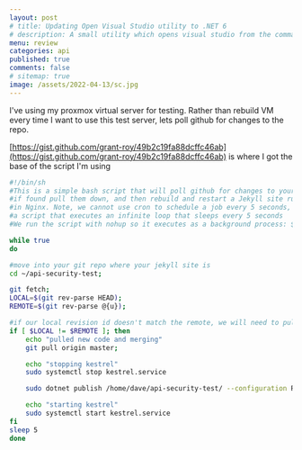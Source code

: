 ```yaml
---
layout: post
# title: Updating Open Visual Studio utility to .NET 6 
# description: A small utility which opens visual studio from the command shell looking for a `.sln` file in the current directory. Updating to .NET6
menu: review
categories: api
published: true 
comments: false     
# sitemap: true
image: /assets/2022-04-13/sc.jpg
---
```

<!-- [![alt text](/assets/2022-03-09/vsc.jpg "desktop"){:width="500px"}](/assets/2022-03-09/vsc.jpg) -->
<!-- [![alt text](/assets/2022-03-10/down.jpg "desktop")](/assets/2022-03-10/down.jpg) -->

I've using my proxmox virtual server for testing. Rather than rebuild VM every time I want to use this test server, lets poll github for changes to the repo.

[https://gist.github.com/grant-roy/49b2c19fa88dcffc46ab](https://gist.github.com/grant-roy/49b2c19fa88dcffc46ab) is where I got the base of the script I'm using


```bash
#!/bin/sh
#This is a simple bash script that will poll github for changes to your repo,
#if found pull them down, and then rebuild and restart a Jekyll site running
#in Nginx. Note, we cannot use cron to schedule a job every 5 seconds, so we create
#a script that executes an infinite loop that sleeps every 5 seconds
#We run the script with nohup so it executes as a background process: $nohup ./update-jekyll

while true
do

#move into your git repo where your jekyll site is
cd ~/api-security-test;

git fetch;
LOCAL=$(git rev-parse HEAD);
REMOTE=$(git rev-parse @{u});

#if our local revision id doesn't match the remote, we will need to pull the changes
if [ $LOCAL != $REMOTE ]; then
    echo "pulled new code and merging"
    git pull origin master;

    echo "stopping kestrel"
    sudo systemctl stop kestrel.service

    sudo dotnet publish /home/dave/api-security-test/ --configuration Release --output /var/www

    echo "starting kestrel"
    sudo systemctl start kestrel.service
fi
sleep 5
done
```




<!-- [![alt text](/assets/2022-05-09/chrome.jpg "desktop")](/assets/2022-05-09/chrome.jpg) -->

